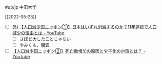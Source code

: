 #up/jp 中田大学

[[2022-05-25]]

- [ ] [(5) 【人口減少国ニッポン①】日本はいずれ消滅するのか？11年連続で人口減少の理由とは - YouTube](https://www.youtube.com/watch?v=kqcRttmF2i0)
	- [ ] さほど大したことじゃない
	- [ ] やみくも、闇雲
- [ ] [【人口減少国ニッポン②】死亡数増加の原因と少子化の対策とは？ - YouTube](https://www.youtube.com/watch?v=xORfPj1O_cs&t=247s)